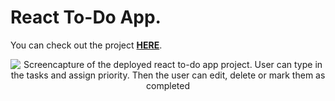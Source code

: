 React To-Do App.
======

You can check out the project [**HERE**](https://mr-react-todo-app.netlify.app/).

<p align="center">
<img src="https://i.imgur.com/zilPjyJ.png" alt="Screencapture of the deployed react to-do app project. User can type in the tasks and assign priority. Then the user can edit, delete or mark them as completed" title="Screenshot of completed project"/>
</p>
